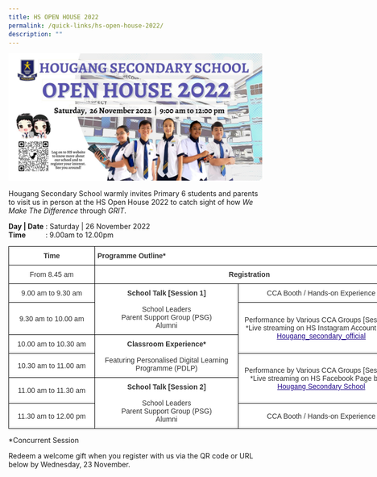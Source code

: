 ```yaml
---
title: HS OPEN HOUSE 2022
permalink: /quick-links/hs-open-house-2022/
description: ""
---
```

![](/images/HSOH2022Banner.jpeg)

Hougang Secondary School warmly invites Primary 6 students and parents to visit us in person at the HS Open House 2022 to catch sight of how _We Make The Difference_ through _GRIT_.

**Day | Date** : Saturday | 26 November 2022  
**Time**          : 9.00am to 12.00pm


<style type="text/css">
.tg  {border-collapse:collapse;border-spacing:0;margin:0px auto;}
.tg td{border-color:black;border-style:solid;border-width:1px;font-family:Arial, sans-serif;font-size:14px;
  overflow:hidden;padding:10px 5px;word-break:normal;}
.tg th{border-color:black;border-style:solid;border-width:1px;font-family:Arial, sans-serif;font-size:14px;
  font-weight:normal;overflow:hidden;padding:10px 5px;word-break:normal;}
.tg .tg-6vty{background-color:#FFF;color:#333;font-weight:bold;text-align:left;vertical-align:middle}
.tg .tg-5ws4{background-color:#FFF;color:#333;font-weight:bold;text-align:center;vertical-align:middle}
.tg .tg-2rp9{background-color:#FFF;color:#333;text-align:center;vertical-align:middle}
</style>
<table class="tg" style="undefined;table-layout: fixed; width: 786px">
<colgroup>
<col style="width: 171px">
<col style="width: 286px">
<col style="width: 329px">
</colgroup>
<tbody>
  <tr>
    <td class="tg-5ws4">Time</td>
    <td class="tg-6vty" colspan="2">Programme Outline*</td>
  </tr>
  <tr>
    <td class="tg-2rp9"><span style="font-weight:400;color:#333">From 8.45 am</span></td>
    <td class="tg-5ws4" colspan="2">Registration</td>
  </tr>
  <tr>
    <td class="tg-2rp9"><span style="font-weight:400;color:#333">9.00 am to 9.30 am</span></td>
    <td class="tg-2rp9" rowspan="2"><span style="font-weight:bold">School Talk [Session 1]</span><br><br>School Leaders<br>Parent Support Group (PSG)<br>Alumni</td>
    <td class="tg-2rp9"><span style="font-weight:400;color:#333">CCA Booth / Hands-on Experience</span></td>
  </tr>
  <tr>
    <td class="tg-2rp9"><span style="font-weight:400;color:#333">9.30 am to 10.00 am</span></td>
    <td class="tg-2rp9" rowspan="2"><span style="font-weight:400;color:#333">Performance by Various CCA Groups [Session 1]</span><br>*Live streaming on HS Instagram Account below<br><a href="https://instagram.com/hougang_secondary_official"><span style="font-weight:500;text-decoration:underline;color:#21088A">Hougang_secondary_official</span></a><br></td>
  </tr>
  <tr>
    <td class="tg-2rp9"><span style="font-weight:400;color:#333">10.00 am to 10.30 am</span></td>
    <td class="tg-2rp9" rowspan="2"><span style="font-weight:bold">Classroom Experience*</span><br><br><span style="color:#333">Featuring</span> Personalised Digital Learning Programme (PDLP)</td>
  </tr>
  <tr>
    <td class="tg-2rp9"><span style="font-weight:400;color:#333">10.30 am to 11.00 am</span></td>
    <td class="tg-2rp9" rowspan="2"><span style="font-weight:400;color:#333">Performance by Various CCA Groups [Session 2]</span><br>*Live streaming on HS Facebook Page below<br><a href="https://www.facebook.com/hougangsecondaryschool"><span style="font-weight:500;text-decoration:underline;color:#21088A">Hougang Secondary School</span></a><br></td>
  </tr>
  <tr>
    <td class="tg-2rp9"><span style="font-weight:400;color:#333">11.00 am to 11.30 am</span></td>
    <td class="tg-2rp9" rowspan="2"><span style="font-weight:bold">School Talk [Session 2]</span><br><br>School Leaders<br>Parent Support Group (PSG)<br>Alumni</td>
  </tr>
  <tr>
    <td class="tg-2rp9"><span style="font-weight:400;color:#333">11.30 am to 12.00 pm</span></td>
    <td class="tg-2rp9"><span style="font-weight:400;color:#333">CCA Booth / Hands-on Experience</span></td>
  </tr>
</tbody>
</table>


\*Concurrent Session

Redeem a welcome gift when you register with us via the QR code or URL below by Wednesday, 23 November.
